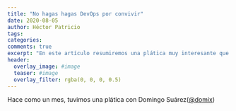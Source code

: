 ```yaml
---
title: "No hagas hagas DevOps por convivir"
date: 2020-08-05
author: Héctor Patricio
tags:
categories: 
comments: true
excerpt: "En este artículo resumiremos una plática muy interesante que tuvimos con Domingo Suárez sobre DevOps y otras cosas."
header:
  overlay_image: #image
  teaser: #image
  overlay_filter: rgba(0, 0, 0, 0.5)
---
```


Hace como un mes, tuvimos una plática con Domingo Suárez([@domix](https://twitter.com/domix?lang=en))